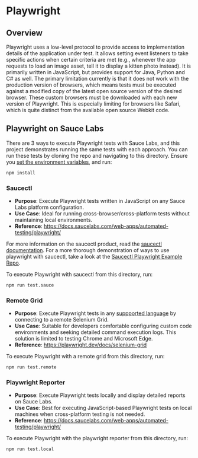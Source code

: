 # Playwright

## Overview

Playwright uses a low-level protocol to provide access to implementation details of the application under test.
It allows setting event listeners to take specific actions when certain criteria are met 
(e.g., whenever the app requests to load an image asset, tell it to display a kitten photo instead).
It is primarily written in JavaScript, but provides support for Java, Python and C# as well.
The primary limitation currently is that it does not work with the production version of browsers, 
which means tests must be executed against a modified copy of the latest open source version 
of the desired browser. These custom browsers must be downloaded with each new version of Playwright.
This is especially limiting for browsers like Safari, which is quite distinct from the available open source Webkit code.

## Playwright on Sauce Labs

There are 3 ways to execute Playwright tests with Sauce Labs, and this project demonstrates running
the same tests with each approach. You can run these tests by cloning the repo and navigating to this directory. 
Ensure you [set the environment variables](https://docs.saucelabs.com/basics/environment-variables/),
and run:
```bash
npm install 
```

### Saucectl

* **Purpose**: Execute Playwright tests written in JavaScript on any Sauce Labs platform configuration.
* **Use Case**: Ideal for running cross-browser/cross-platform tests without maintaining local environments.
* **Reference**: https://docs.saucelabs.com/web-apps/automated-testing/playwright/

For more information on the saucectl product, read the [saucectl documentation](https://docs.saucelabs.com/dev/cli/saucectl/).
For a more thorough demonstration of ways to use playwright with saucectl, take a look at the 
[Saucectl Playwright Example Repo](https://github.com/saucelabs/saucectl-playwright-example). 

To execute Playwright with saucectl from this directory, run: 
```bash
npm run test.sauce 
```

### Remote Grid

* **Purpose**: Execute Playwright tests in any [suppported language](https://playwright.dev/docs/languages) 
by connecting to a remote Selenium Grid.
* **Use Case**: Suitable for developers comfortable configuring custom code environments 
and seeking detailed command execution logs. This solution is limited to testing Chrome and Microsoft Edge.
* **Reference**: https://playwright.dev/docs/selenium-grid

To execute Playwright with a remote grid from this directory, run:
```bash
npm run test.remote 
```

### Playwright Reporter

* **Purpose**: Execute Playwright tests locally and display detailed reports on Sauce Labs.
* **Use Case**: Best for executing JavaScript-based Playwright tests on local machines when cross-platform testing is not needed.
* **Reference**: https://docs.saucelabs.com/web-apps/automated-testing/playwright/

To execute Playwright with the playwright reporter from this directory, run:
```bash
npm run test.local 
```
